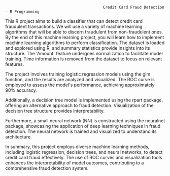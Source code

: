                                                Credit Card Fraud Detection - R Programming
This R project aims to build a classifier that can detect credit card fraudulent transactions. 
We will use a variety of machine learning algorithms that will be able to discern fraudulent from non-fraudulent ones. 
By the end of this machine learning project, you will learn how to implement machine learning algorithms to perform classification.
The dataset is loaded and explored using R, and summary statistics provide insights into its structure. The 'Amount' feature undergoes normalization to facilitate model training. Time information is removed from the dataset to focus on relevant features.

The project involves training logistic regression models using the glm function, and the results are analyzed and visualized. The ROC curve is employed to assess the model's performance, achieving approximately 90% accuracy.

Additionally, a decision tree model is implemented using the rpart package, offering an alternative approach to fraud detection. Visualization of the decision tree structure provides interpretability.

Furthermore, a small neural network (NN) is constructed using the neuralnet package, showcasing the application of deep learning techniques in fraud detection. The neural network is trained and visualized to understand its architecture.

In summary, this project employs diverse machine learning methods, including logistic regression, decision trees, and neural networks, to detect credit card fraud effectively. The use of ROC curves and visualization tools enhances the interpretability of model outcomes, contributing to a comprehensive fraud detection system.
